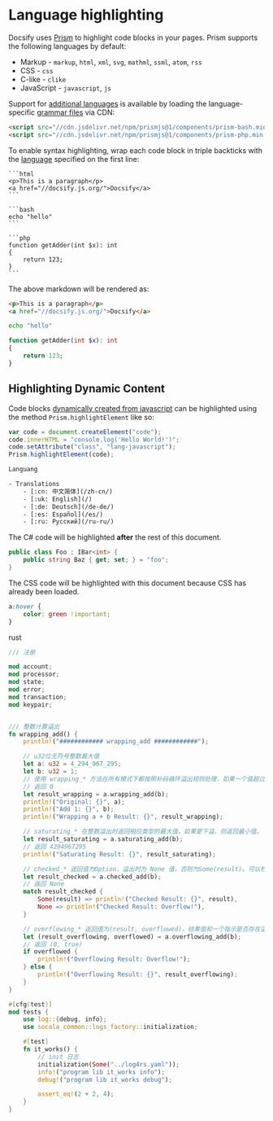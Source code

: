 # Language highlighting

Docsify uses [Prism](https://prismjs.com) to highlight code blocks in your pages. Prism supports the following languages by default:

* Markup - `markup`, `html`, `xml`, `svg`, `mathml`, `ssml`, `atom`, `rss`
* CSS - `css`
* C-like - `clike`
* JavaScript - `javascript`, `js`

Support for [additional languages](https://prismjs.com/#supported-languages) is available by loading the language-specific [grammar files](https://cdn.jsdelivr.net/npm/prismjs@1/components/) via CDN:

```html
<script src="//cdn.jsdelivr.net/npm/prismjs@1/components/prism-bash.min.js"></script>
<script src="//cdn.jsdelivr.net/npm/prismjs@1/components/prism-php.min.js"></script>
```

To enable syntax highlighting, wrap each code block in triple backticks with the [language](https://prismjs.com/#supported-languages) specified on the first line:

````
```html
<p>This is a paragraph</p>
<a href="//docsify.js.org/">Docsify</a>
```

```bash
echo "hello"
```

```php
function getAdder(int $x): int 
{
    return 123;
}
```
````

The above markdown will be rendered as:

```html
<p>This is a paragraph</p>
<a href="//docsify.js.org/">Docsify</a>
```

```bash
echo "hello"
```

```php
function getAdder(int $x): int 
{
    return 123;
}
```

## Highlighting Dynamic Content
Code blocks [dynamically created from javascript](https://docsify.js.org/#/configuration?id=executescript) can be highlighted using the method `Prism.highlightElement` like so:

```javascript
var code = document.createElement("code");
code.innerHTML = "console.log('Hello World!')";
code.setAttribute("class", "lang-javascript");
Prism.highlightElement(code);
```

```html
Languang

- Translations
    - [:cn: 中文简体](/zh-cn/)
    - [:uk: English](/)
    - [:de: Deutsch](/de-de/)
    - [:es: Español](/es/)
    - [:ru: Русский](/ru-ru/)
```

The C# code will be highlighted __after__ the rest of this document.

```csharp
public class Foo : IBar<int> {
	public string Baz { get; set; } = "foo";
}
```

The CSS code will be highlighted with this document because CSS has already been loaded.

```css
a:hover {
	color: green !important;
}
```

rust

```rust
/// 注册

mod account;
mod processor;
mod state;
mod error;
mod transaction;
mod keypair;


/// 整数计算溢出
fn wrapping_add() {
    println!("############ wrapping_add ############");

    // u32位无符号整数最大值
    let a: u32 = 4_294_967_295;
    let b: u32 = 1;
    // 使用 wrapping_* 方法在所有模式下都按照补码循环溢出规则处理，如果一个值超过最大值，它会从0开始重新计数。
    // 返回 0
    let result_wrapping = a.wrapping_add(b);
    println!("Original: {}", a);
    println!("Add 1: {}", b);
    println!("Wrapping a + b Result: {}", result_wrapping);

    // saturating_* 在整数溢出时返回相应类型的最大值，如果是下溢，则返回最小值。
    let result_saturating = a.saturating_add(b);
    // 返回 4294967295
    println!("Saturating Result: {}", result_saturating);

    // checked_* 返回值为Option，溢出时为 None 值，否则为Some(result)。可以检查操作是否导致了溢出。
    let result_checked = a.checked_add(b);
    // 返回 None
    match result_checked {
        Some(result) => println!("Checked Result: {}", result),
        None => println!("Checked Result: Overflow!"),
    }

    // overflowing_* 返回值为(result, overflowed)，结果值和一个指示是否存在溢出的布尔值
    let (result_overflowing, overflowed) = a.overflowing_add(b);
    // 返回 (0, true)
    if overflowed {
        println!("Overflowing Result: Overflow!");
    } else {
        println!("Overflowing Result: {}", result_overflowing);
    }
}

#[cfg(test)]
mod tests {
    use log::{debug, info};
    use socala_common::logs_factory::initialization;

    #[test]
    fn it_works() {
        // init 日志
        initialization(Some("../log4rs.yaml"));
        info!("program lib it_works info");
        debug!("program lib it_works debug");

        assert_eq!(2 + 2, 4);
    }
}

```